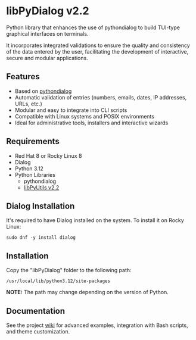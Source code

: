 # libPyDialog v2.2

Python library that enhances the use of pythondialog to build TUI-type graphical interfaces on terminals.

It incorporates integrated validations to ensure the quality and consistency of the data entered by the user, facilitating the development of interactive, secure and modular applications.

## Features
- Based on [pythondialog](https://pythondialog.sourceforge.net/)
- Automatic validation of entries (numbers, emails, dates, IP addresses, URLs, etc.)
- Modular and easy to integrate into CLI scripts
- Compatible with Linux systems and POSIX environments
- Ideal for administrative tools, installers and interactive wizards

## Requirements
- Red Hat 8 or Rocky Linux 8
- Dialog
- Python 3.12
- Python Libraries
  - pythondialog
  - [libPyUtils v2.2](https://github.com/erickrr-bd/libPyUtils)

## Dialog Installation

It's required to have Dialog installed on the system. To install it on Rocky Linux:

```
sudo dnf -y install dialog
```

## Installation

Copy the "libPyDialog" folder to the following path:

`/usr/local/lib/python3.12/site-packages`

**NOTE:** The path may change depending on the version of Python.

## Documentation

See the project [wiki](https://github.com/erickrr-bd/libPyDialog/wiki) for advanced examples, integration with Bash scripts, and theme customization.
